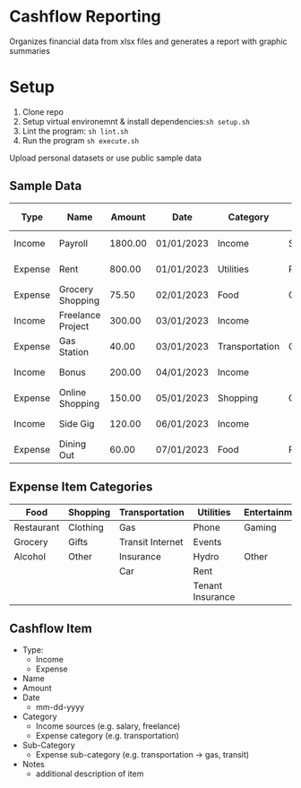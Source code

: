 # Cashflow Reporting

Organizes financial data from xlsx files and generates a report with graphic summaries

# Setup

1. Clone repo
2. Setup virtual environemnt & install dependencies:`sh setup.sh`
3. Lint the program: `sh lint.sh`
4. Run the program `sh execute.sh`

Upload personal datasets or use public sample data

## Sample Data

| Type    | Name              | Amount  | Date       | Category       | Sub-category | Comments            |
| ------- | ----------------- | ------- | ---------- | -------------- | ------------ | ------------------- |
| Income  | Payroll           | 1800.00 | 01/01/2023 | Income         | Salary       | Monthly salary      |
| Expense | Rent              | 800.00  | 01/01/2023 | Utilities      | Rent         | Apartment rent      |
| Expense | Grocery Shopping  | 75.50   | 02/01/2023 | Food           | Grocery      | Weekly groceries    |
| Income  | Freelance Project | 300.00  | 03/01/2023 | Income         |              | Web development     |
| Expense | Gas Station       | 40.00   | 03/01/2023 | Transportation | Gas          | Fuel for the car    |
| Income  | Bonus             | 200.00  | 04/01/2023 | Income         |              | Performance bonus   |
| Expense | Online Shopping   | 150.00  | 05/01/2023 | Shopping       | Other        | Clothing purchase   |
| Income  | Side Gig          | 120.00  | 06/01/2023 | Income         |              | Consulting project  |
| Expense | Dining Out        | 60.00   | 07/01/2023 | Food           | Restaurant   | Dinner with friends |

## Expense Item Categories

| Food       | Shopping | Transportation   | Utilities        | Entertainment | Career | Health | Income |
| ---------- | -------- | ---------------- | ---------------- | ------------- | ------ | ------ | ------ |
| Restaurant | Clothing | Gas              | Phone            | Gaming        |        |        | Salary |
| Grocery    | Gifts    | Transit	Internet | Events           |               |        |        | Other  |
| Alcohol    | Other    | Insurance        | Hydro            | Other         |        |        |        |
|            |          | Car              | Rent             |               |        |        |        |
|            |          |                  | Tenant Insurance |               |        |        |        |

## Cashflow Item

- Type:
  - Income
  - Expense
- Name
- Amount
- Date
  - mm-dd-yyyy
- Category
  - Income sources (e.g. salary, freelance)
  - Expense category (e.g. transportation)
- Sub-Category
  - Expense sub-category (e.g. transportation -> gas, transit)
- Notes
  - additional description of item
